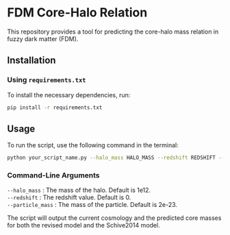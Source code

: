 # FDM Core-Halo Relation

This repository provides a tool for predicting the core-halo mass relation in fuzzy dark matter (FDM).

## Installation

### Using `requirements.txt`

To install the necessary dependencies, run:

```sh
pip install -r requirements.txt
```

## Usage

To run the script, use the following command in the terminal:

```sh
python your_script_name.py --halo_mass HALO_MASS --redshift REDSHIFT --particle_mass PARTICLE_MASS
```

### Command-Line Arguments
`--halo_mass` : The mass of the halo. Default is 1e12.\
`--redshift` : The redshift value. Default is 0.\
`--particle_mass` : The mass of the particle. Default is 2e-23.

The script will output the current cosmology and the predicted core masses for both the revised model and the Schive2014 model.
